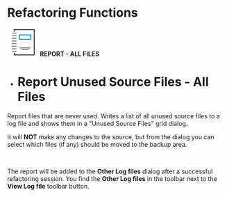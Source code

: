 # Refactoring Functions

**&nbsp;** ![Image](<lib/Report.png>) **REPORT - ALL FILES**

* # Report Unused Source Files - All Files

Report files that are never used. Writes a list of all unused source files to a log file and shows them in a "Unused Source Files" grid dialog.&nbsp;

It will **NOT** make any changes to the source, but from the dialog you can select which files (if any) should be moved to the backup area.

&nbsp;

The report will be added to the **Other Log files** dialog after a successful refactoring session. You find the **Other Log files** in the toolbar next to the **View Log file** toolbar button.

